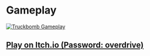 # Gameplay

[![Truckbomb Gameplay](https://img.youtube.com/vi/afoQ90TNUvI/0.jpg)](https://youtu.be/afoQ90TNUvI)

## [Play on Itch.io (Password: overdrive)](https://ricedust.itch.io/truckbomb-test-release)
